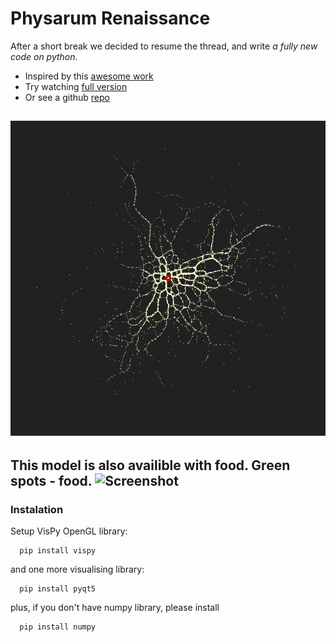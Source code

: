# Physarum Renaissance
After a short break we decided to resume the thread, and write *a fully new code on python*.
* Inspired by this [awesome work](https://www.sagejenson.com/physarum) 
* Try watching [full version](http://eprints.uwe.ac.uk/15260/1/artl.2010.16.2.pdf) 
* Or see a github [repo](https://github.com/nicoptere/physarum) 

![Screenshot](file-535.png)
---
This model is also availible with food.
Green spots - food.
![Screenshot](smallGrowth.gif)
---


### Instalation
Setup VisPy OpenGL library:
```
  pip install vispy
```
and one more visualising library:
```
  pip install pyqt5
```
plus, if you don't have numpy library, please install
```
  pip install numpy
```
